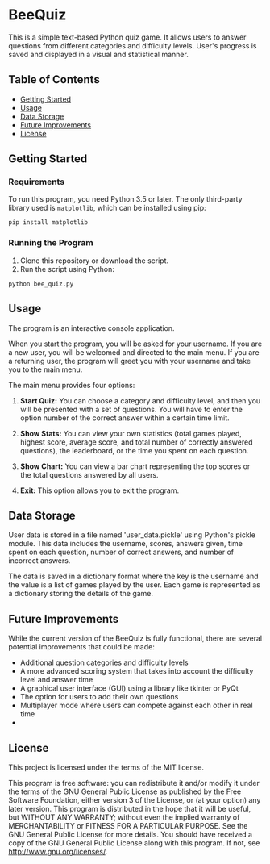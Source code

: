 # BeeQuiz

This is a simple text-based Python quiz game. It allows users to answer questions from different categories and difficulty levels. User's progress is saved and displayed in a visual and statistical manner.

## Table of Contents

- [Getting Started](#getting-started)
- [Usage](#usage)
- [Data Storage](#data-storage)
- [Future Improvements](#future-improvements)
- [License](#license)

## Getting Started

### Requirements

To run this program, you need Python 3.5 or later. The only third-party library used is `matplotlib`, which can be installed using pip:
```
pip install matplotlib
```
### Running the Program

1. Clone this repository or download the script.
2. Run the script using Python:
```
python bee_quiz.py
```
## Usage

The program is an interactive console application.

When you start the program, you will be asked for your username. If you are a new user, you will be welcomed and directed to the main menu. If you are a returning user, the program will greet you with your username and take you to the main menu.

The main menu provides four options:

1. **Start Quiz:** You can choose a category and difficulty level, and then you will be presented with a set of questions. You will have to enter the option number of the correct answer within a certain time limit.

2. **Show Stats:** You can view your own statistics (total games played, highest score, average score, and total number of correctly answered questions), the leaderboard, or the time you spent on each question.

3. **Show Chart:** You can view a bar chart representing the top scores or the total questions answered by all users.

4. **Exit:** This option allows you to exit the program.


## Data Storage

User data is stored in a file named 'user_data.pickle' using Python's pickle module. This data includes the username, scores, answers given, time spent on each question, number of correct answers, and number of incorrect answers.

The data is saved in a dictionary format where the key is the username and the value is a list of games played by the user. Each game is represented as a dictionary storing the details of the game.

## Future Improvements

While the current version of the BeeQuiz is fully functional, there are several potential improvements that could be made:

- Additional question categories and difficulty levels
- A more advanced scoring system that takes into account the difficulty level and answer time
- A graphical user interface (GUI) using a library like tkinter or PyQt
- The option for users to add their own questions
- Multiplayer mode where users can compete against each other in real time
- 
## License

This project is licensed under the terms of the MIT license.

This program is free software: you can redistribute it and/or modify it under the terms of the GNU General Public License as published by the Free Software Foundation, either version 3 of the License, or (at your option) any later version. This program is distributed in the hope that it will be useful, but WITHOUT ANY WARRANTY; without even the implied warranty of MERCHANTABILITY or FITNESS FOR A PARTICULAR PURPOSE. See the GNU General Public License for more details. You should have received a copy of the GNU General Public License along with this program. If not, see http://www.gnu.org/licenses/.

